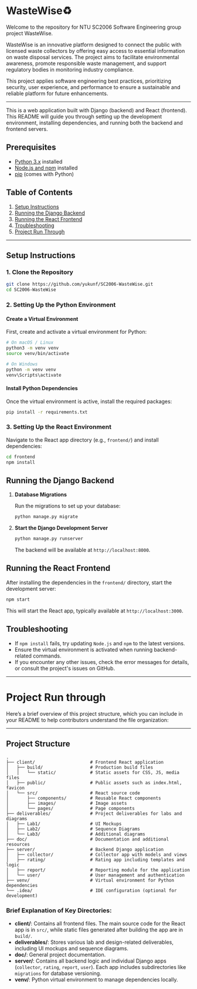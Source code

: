 
# WasteWise♻️

Welcome to the repository for NTU SC2006 Software Engineering group project WasteWise.

WasteWise is an innovative platform designed to connect the public with licensed waste collectors by offering easy access to essential information on waste disposal services. The project aims to facilitate environmental awareness, promote responsible waste management, and support regulatory bodies in monitoring industry compliance.

This project applies software engineering best practices, prioritizing security, user experience, and performance to ensure a sustainable and reliable platform for future enhancements.

----

This is a web application built with Django (backend) and React (frontend). This README will guide you through setting up the development environment, installing dependencies, and running both the backend and frontend servers.

## Prerequisites

- [Python 3.x](https://www.python.org/downloads/) installed
- [Node.js and npm](https://nodejs.org/) installed
- [pip](https://pip.pypa.io/en/stable/) (comes with Python)

## Table of Contents

1. [Setup Instructions](#setup-instructions)
2. [Running the Django Backend](#running-the-django-backend)
3. [Running the React Frontend](#running-the-react-frontend)
4. [Troubleshooting](#troubleshooting)
5. [Project Run Through](#Project-Run-through)

---

## Setup Instructions

### 1. Clone the Repository

```bash
git clone https://github.com/yukunf/SC2006-WasteWise.git
cd SC2006-WasteWise
```

### 2. Setting Up the Python Environment

#### Create a Virtual Environment

First, create and activate a virtual environment for Python:

```bash
# On macOS / Linux
python3 -m venv venv
source venv/bin/activate

# On Windows
python -m venv venv
venv\Scripts\activate
```

#### Install Python Dependencies

Once the virtual environment is active, install the required packages:

```bash
pip install -r requirements.txt
```

### 3. Setting Up the React Environment

Navigate to the React app directory (e.g., `frontend/`) and install dependencies:

```bash
cd frontend
npm install
```

## Running the Django Backend

1. **Database Migrations**

   Run the migrations to set up your database:

   ```bash
   python manage.py migrate
   ```

2. **Start the Django Development Server**

   ```bash
   python manage.py runserver
   ```

   The backend will be available at `http://localhost:8000`.

## Running the React Frontend

After installing the dependencies in the `frontend/` directory, start the development server:

```bash
npm start
```

This will start the React app, typically available at `http://localhost:3000`.

## Troubleshooting

- If `npm install` fails, try updating `Node.js` and `npm` to the latest versions.
- Ensure the virtual environment is activated when running backend-related commands.
- If you encounter any other issues, check the error messages for details, or consult the project's issues on GitHub.

-------
# Project Run through
Here’s a brief overview of this project structure, which you can include in your README to help contributors understand the file organization:

---

## Project Structure

```plaintext
.
├── client/                     # Frontend React application
│   ├── build/                  # Production build files
│   │   └── static/             # Static assets for CSS, JS, media files
│   ├── public/                 # Public assets such as index.html, favicon
│   └── src/                    # React source code
│       ├── components/         # Reusable React components
│       ├── images/             # Image assets
│       └── pages/              # Page components
├── deliverables/               # Project deliverables for labs and diagrams
│   ├── Lab1/                   # UI Mockups
│   ├── Lab2/                   # Sequence Diagrams
│   └── Lab3/                   # Additional diagrams
├── doc/                        # Documentation and additional resources
├── server/                     # Backend Django application
│   ├── collector/              # Collector app with models and views
│   ├── rating/                 # Rating app including templates and logic
│   ├── report/                 # Reporting module for the application
│   └── user/                   # User management and authentication
├── venv/                       # Virtual environment for Python dependencies
└── .idea/                      # IDE configuration (optional for development)
```

### Brief Explanation of Key Directories:

- **client/**: Contains all frontend files. The main source code for the React app is in `src/`, while static files generated after building the app are in `build/`.
- **deliverables/**: Stores various lab and design-related deliverables, including UI mockups and sequence diagrams.
- **doc/**: General project documentation.
- **server/**: Contains all backend logic and individual Django apps (`collector`, `rating`, `report`, `user`). Each app includes subdirectories like `migrations` for database versioning.
- **venv/**: Python virtual environment to manage dependencies locally.

